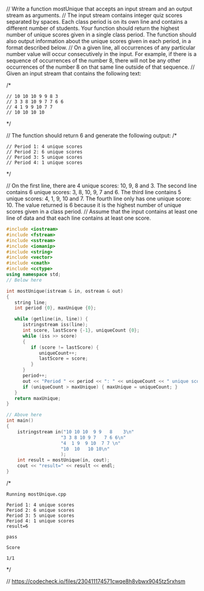 // Write a function mostUnique that accepts an input stream and an output stream as arguments.
// The input stream contains integer quiz scores separated by spaces. Each class period is on its own line and contains a different number of students. Your function should return the highest number of unique scores given in a single class period. The function should also output information about the unique scores given in each period, in a format described below.
// On a given line, all occurrences of any particular number value will occur consecutively in the input. For example, if there is a sequence of occurrences of the number 8, there will not be any other occurrences of the number 8 on that same line outside of that sequence.
// Given an input stream that contains the following text:

/*
```text
// 10 10 10 9 9 8 3
// 3 3 8 10 9 7 7 6 6
// 4 1 9 9 10 7 7
// 10 10 10 10
```
\*/

// The function should return 6 and generate the following output:
/*
```text
// Period 1: 4 unique scores
// Period 2: 6 unique scores
// Period 3: 5 unique scores
// Period 4: 1 unique scores
```
\*/

// On the first line, there are 4 unique scores: 10, 9, 8 and 3. The second line contains 6 unique scores: 3, 8, 10, 9, 7 and 6. The third line contains 5 unique scores: 4, 1, 9, 10 and 7. The fourth line only has one unique score: 10. The value returned is 6 because it is the highest number of unique scores given in a class period.
// Assume that the input contains at least one line of data and that each line contains at least one score.

```cpp
#include <iostream>
#include <fstream>
#include <sstream>
#include <iomanip>
#include <string>
#include <vector>
#include <cmath>
#include <cctype>
using namespace std;
// Below here

int mostUnique(istream & in, ostream & out)
{
   string line;
   int period {0}, maxUnique {0};

   while (getline(in, line)) {
      istringstream iss(line);
      int score, lastScore {-1}, uniqueCount {0};
      while (iss >> score)
      {
         if (score != lastScore) {
            uniqueCount++;
            lastScore = score;
         }
      }
      period++;
      out << "Period " << period << ": " << uniqueCount << " unique scores\n";
      if (uniqueCount > maxUnique) { maxUnique = uniqueCount; }
   }
   return maxUnique;
}

// Above here
int main()
{
    istringstream in("10 10 10  9 9   8    3\n"
                    "3 3 8 10 9 7   7 6 6\n"
                    "4  1 9  9 10  7 7 \n"
                    "10  10   10 10\n"
                    );
    int result = mostUnique(in, cout);
    cout << "result=" << result << endl;
}
```

/*
```text
Running mostUnique.cpp

Period 1: 4 unique scores
Period 2: 6 unique scores
Period 3: 5 unique scores
Period 4: 1 unique scores
result=6

pass

Score

1/1
```
\*/

// https://codecheck.io/files/230411174571cwqe8h8vbwx9045tz5rxhsm
